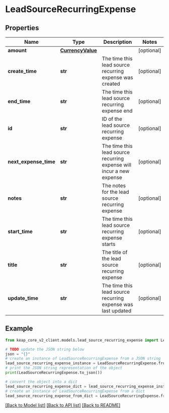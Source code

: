 # LeadSourceRecurringExpense


## Properties

Name | Type | Description | Notes
------------ | ------------- | ------------- | -------------
**amount** | [**CurrencyValue**](CurrencyValue.md) |  | [optional] 
**create_time** | **str** | The time this lead source recurring expense was created | [optional] 
**end_time** | **str** | The time this lead source recurring expense end | [optional] 
**id** | **str** | ID of the lead source recurring expense | [optional] 
**next_expense_time** | **str** | The time this lead source recurring expense will incur a new expense | [optional] 
**notes** | **str** | The notes for the lead source recurring expense | [optional] 
**start_time** | **str** | The time this lead source recurring expense starts | [optional] 
**title** | **str** | The title of the lead source recurring expense | [optional] 
**update_time** | **str** | The time this lead source recurring expense was last updated | [optional] 

## Example

```python
from keap_core_v2_client.models.lead_source_recurring_expense import LeadSourceRecurringExpense

# TODO update the JSON string below
json = "{}"
# create an instance of LeadSourceRecurringExpense from a JSON string
lead_source_recurring_expense_instance = LeadSourceRecurringExpense.from_json(json)
# print the JSON string representation of the object
print(LeadSourceRecurringExpense.to_json())

# convert the object into a dict
lead_source_recurring_expense_dict = lead_source_recurring_expense_instance.to_dict()
# create an instance of LeadSourceRecurringExpense from a dict
lead_source_recurring_expense_from_dict = LeadSourceRecurringExpense.from_dict(lead_source_recurring_expense_dict)
```
[[Back to Model list]](../README.md#documentation-for-models) [[Back to API list]](../README.md#documentation-for-api-endpoints) [[Back to README]](../README.md)


